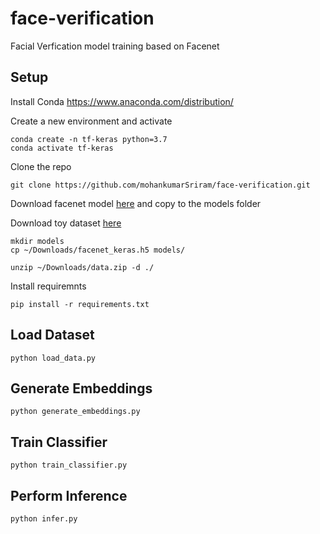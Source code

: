# face-verification
Facial Verfication model training based on Facenet

## Setup

Install Conda
https://www.anaconda.com/distribution/

Create a new environment and activate
```
conda create -n tf-keras python=3.7
conda activate tf-keras
```
Clone the repo
```
git clone https://github.com/mohankumarSriram/face-verification.git
```

Download facenet model [here](https://drive.google.com/open?id=1pwQ3H4aJ8a6yyJHZkTwtjcL4wYWQb7bn) and copy to the models folder

Download toy dataset [here](https://drive.google.com/open?id=1EfvaELfw9GrCKm9gythFTh8yUmfGSftV)
```
mkdir models
cp ~/Downloads/facenet_keras.h5 models/

unzip ~/Downloads/data.zip -d ./
```


Install requiremnts
```
pip install -r requirements.txt
```


## Load Dataset
```
python load_data.py
```

## Generate Embeddings
```
python generate_embeddings.py
```

## Train Classifier
```
python train_classifier.py
```

## Perform Inference
```
python infer.py
```
